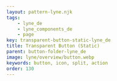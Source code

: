 ```yaml
---
layout: pattern-lyne.njk
tags: 
    - lyne_de
    - lyne_components_de
    - page
key: transparent-button-static-lyne_de
title: Transparent Button (Static)
parent: button-folder-lyne_de
image: lyne/overview/button.webp
keywords: button, icon, split, action
order: 130
---
```

